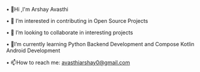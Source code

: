 

<!--
**arshayavasthi/arshayavasthi** is a ✨ _special_ ✨ repository because its `README.md` (this file) appears on your GitHub profile.

Here are some ideas to get you started:

-Hi I am Arshay Avasthi 👋
- 🔭 I’m currently working on ...
- 🌱 I’m currently learning ...
- 👯 I’m looking to collaborate on ...
- 🤔 I’m looking for help with ...
- 💬 Ask me about ...
- 📫 How to reach me: ...
- 😄 Pronouns: ...
- ⚡ Fun fact: ...
-->
• 👋Hi ,I'm Arshay Avasthi 

• :eyes: I’m interested in contributing in Open Source Projects

• 👯 I’m looking to collaborate in interesting projects

• 🌱I’m currently learning Python Backend Development and Compose Kotlin Android Development 

• 📫How to reach me: avasthiarshay0@gmail.com 
      
